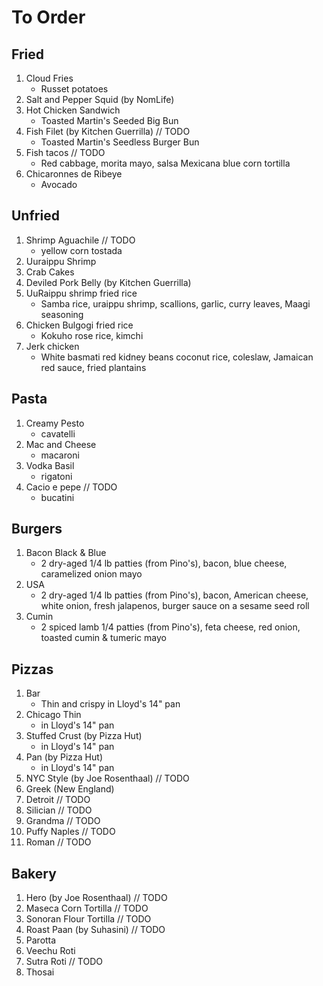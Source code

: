 # To Order
## Fried
1. Cloud Fries
    * Russet potatoes
1. Salt and Pepper Squid (by NomLife)
1. Hot Chicken Sandwich
    * Toasted Martin's Seeded Big Bun
1. Fish Filet (by Kitchen Guerrilla) // TODO
    * Toasted Martin's Seedless Burger Bun
1. Fish tacos // TODO
    * Red cabbage, morita mayo, salsa Mexicana blue corn tortilla
1. Chicaronnes de Ribeye
    * Avocado

## Unfried
1. Shrimp Aguachile // TODO
    * yellow corn tostada
1. Uuraippu Shrimp
1. Crab Cakes
1. Deviled Pork Belly (by Kitchen Guerrilla)
1. UuRaippu shrimp fried rice
    * Samba rice, uraippu shrimp, scallions, garlic, curry leaves, Maagi seasoning
1. Chicken Bulgogi fried rice
    * Kokuho rose rice, kimchi
1. Jerk chicken
    * White basmati red kidney beans coconut rice, coleslaw, Jamaican red sauce, fried plantains

## Pasta
1. Creamy Pesto
    * cavatelli
1. Mac and Cheese
    * macaroni
1. Vodka Basil
    * rigatoni
1. Cacio e pepe // TODO
    * bucatini

## Burgers
1. Bacon Black & Blue
    * 2 dry-aged 1/4 lb patties (from Pino's), bacon, blue cheese, caramelized onion mayo
1. USA
    * 2 dry-aged 1/4 lb patties (from Pino's), bacon, American cheese, white onion, fresh jalapenos, burger sauce on a sesame seed roll
1. Cumin
    * 2 spiced lamb 1/4 patties (from Pino's), feta cheese, red onion, toasted cumin & tumeric mayo

## Pizzas
1. Bar
    * Thin and crispy in Lloyd's 14" pan
1. Chicago Thin
    * in Lloyd's 14" pan
1. Stuffed Crust (by Pizza Hut)
    * in Lloyd's 14" pan
1. Pan (by Pizza Hut)
    * in Lloyd's 14" pan
1. NYC Style (by Joe Rosenthaal) // TODO
1. Greek (New England)
1. Detroit // TODO
1. Silician // TODO
1. Grandma // TODO
1. Puffy Naples // TODO
1. Roman // TODO


## Bakery
1. Hero (by Joe Rosenthaal) // TODO
1. Maseca Corn Tortilla // TODO
1. Sonoran Flour Tortilla // TODO
1. Roast Paan (by Suhasini) // TODO
1. Parotta
1. Veechu Roti
1. Sutra Roti // TODO
1. Thosai